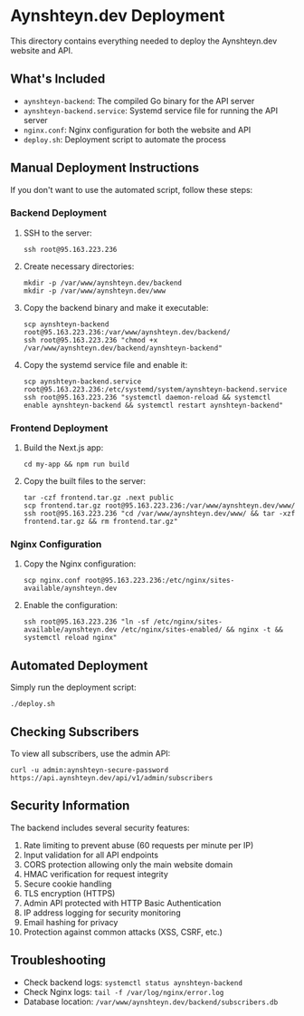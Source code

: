 # Aynshteyn.dev Deployment

This directory contains everything needed to deploy the Aynshteyn.dev website and API.

## What's Included

- `aynshteyn-backend`: The compiled Go binary for the API server
- `aynshteyn-backend.service`: Systemd service file for running the API server
- `nginx.conf`: Nginx configuration for both the website and API
- `deploy.sh`: Deployment script to automate the process

## Manual Deployment Instructions

If you don't want to use the automated script, follow these steps:

### Backend Deployment

1. SSH to the server:
   ```
   ssh root@95.163.223.236
   ```

2. Create necessary directories:
   ```
   mkdir -p /var/www/aynshteyn.dev/backend
   mkdir -p /var/www/aynshteyn.dev/www
   ```

3. Copy the backend binary and make it executable:
   ```
   scp aynshteyn-backend root@95.163.223.236:/var/www/aynshteyn.dev/backend/
   ssh root@95.163.223.236 "chmod +x /var/www/aynshteyn.dev/backend/aynshteyn-backend"
   ```

4. Copy the systemd service file and enable it:
   ```
   scp aynshteyn-backend.service root@95.163.223.236:/etc/systemd/system/aynshteyn-backend.service
   ssh root@95.163.223.236 "systemctl daemon-reload && systemctl enable aynshteyn-backend && systemctl restart aynshteyn-backend"
   ```

### Frontend Deployment

1. Build the Next.js app:
   ```
   cd my-app && npm run build
   ```

2. Copy the built files to the server:
   ```
   tar -czf frontend.tar.gz .next public
   scp frontend.tar.gz root@95.163.223.236:/var/www/aynshteyn.dev/www/
   ssh root@95.163.223.236 "cd /var/www/aynshteyn.dev/www/ && tar -xzf frontend.tar.gz && rm frontend.tar.gz"
   ```

### Nginx Configuration

1. Copy the Nginx configuration:
   ```
   scp nginx.conf root@95.163.223.236:/etc/nginx/sites-available/aynshteyn.dev
   ```

2. Enable the configuration:
   ```
   ssh root@95.163.223.236 "ln -sf /etc/nginx/sites-available/aynshteyn.dev /etc/nginx/sites-enabled/ && nginx -t && systemctl reload nginx"
   ```

## Automated Deployment

Simply run the deployment script:

```
./deploy.sh
```

## Checking Subscribers

To view all subscribers, use the admin API:

```
curl -u admin:aynshteyn-secure-password https://api.aynshteyn.dev/api/v1/admin/subscribers
```

## Security Information

The backend includes several security features:

1. Rate limiting to prevent abuse (60 requests per minute per IP)
2. Input validation for all API endpoints
3. CORS protection allowing only the main website domain
4. HMAC verification for request integrity
5. Secure cookie handling
6. TLS encryption (HTTPS)
7. Admin API protected with HTTP Basic Authentication
8. IP address logging for security monitoring
9. Email hashing for privacy
10. Protection against common attacks (XSS, CSRF, etc.)

## Troubleshooting

- Check backend logs: `systemctl status aynshteyn-backend`
- Check Nginx logs: `tail -f /var/log/nginx/error.log`
- Database location: `/var/www/aynshteyn.dev/backend/subscribers.db` 